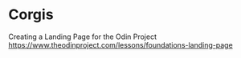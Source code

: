 # Corgis


Creating a Landing Page for the Odin Project
https://www.theodinproject.com/lessons/foundations-landing-page



